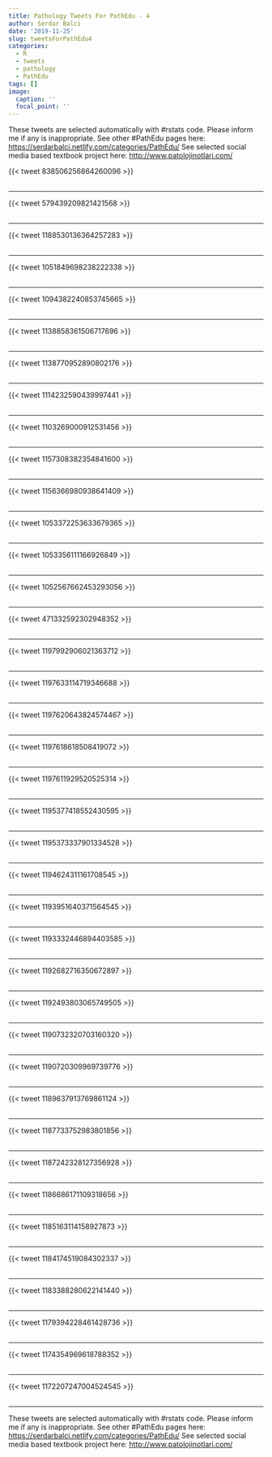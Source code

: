 ```yaml
---
title: Pathology Tweets For PathEdu - 4
author: Serdar Balci
date: '2019-11-25'
slug: tweetsForPathEdu4
categories:
  - R
  - tweets
  - pathology
  - PathEdu
tags: []
image:
  caption: ''
  focal_point: ''
---
```



These tweets are selected automatically with #rstats code. Please inform me if any is inappropriate.
See other #PathEdu pages here: https://serdarbalci.netlify.com/categories/PathEdu/ 
See selected social media based textbook project here: http://www.patolojinotlari.com/

{{< tweet 838506256864260096 >}}
<br>
<br>
<hr>
{{< tweet 579439209821421568 >}}
<br>
<br>
<hr>
{{< tweet 1188530136364257283 >}}
<br>
<br>
<hr>
{{< tweet 1051849698238222338 >}}
<br>
<br>
<hr>
{{< tweet 1094382240853745665 >}}
<br>
<br>
<hr>
{{< tweet 1138858361506717696 >}}
<br>
<br>
<hr>
{{< tweet 1138770952890802176 >}}
<br>
<br>
<hr>
{{< tweet 1114232590439997441 >}}
<br>
<br>
<hr>
{{< tweet 1103269000912531456 >}}
<br>
<br>
<hr>
{{< tweet 1157308382354841600 >}}
<br>
<br>
<hr>
{{< tweet 1156366980938641409 >}}
<br>
<br>
<hr>
{{< tweet 1053372253633679365 >}}
<br>
<br>
<hr>
{{< tweet 1053356111166926849 >}}
<br>
<br>
<hr>
{{< tweet 1052567662453293056 >}}
<br>
<br>
<hr>
{{< tweet 471332592302948352 >}}
<br>
<br>
<hr>
{{< tweet 1197992906021363712 >}}
<br>
<br>
<hr>
{{< tweet 1197633114719346688 >}}
<br>
<br>
<hr>
{{< tweet 1197620643824574467 >}}
<br>
<br>
<hr>
{{< tweet 1197618618508419072 >}}
<br>
<br>
<hr>
{{< tweet 1197611929520525314 >}}
<br>
<br>
<hr>
{{< tweet 1195377418552430595 >}}
<br>
<br>
<hr>
{{< tweet 1195373337901334528 >}}
<br>
<br>
<hr>
{{< tweet 1194624311161708545 >}}
<br>
<br>
<hr>
{{< tweet 1193951640371564545 >}}
<br>
<br>
<hr>
{{< tweet 1193332446894403585 >}}
<br>
<br>
<hr>
{{< tweet 1192682716350672897 >}}
<br>
<br>
<hr>
{{< tweet 1192493803065749505 >}}
<br>
<br>
<hr>
{{< tweet 1190732320703160320 >}}
<br>
<br>
<hr>
{{< tweet 1190720309969739776 >}}
<br>
<br>
<hr>
{{< tweet 1189637913769861124 >}}
<br>
<br>
<hr>
{{< tweet 1187733752983801856 >}}
<br>
<br>
<hr>
{{< tweet 1187242328127356928 >}}
<br>
<br>
<hr>
{{< tweet 1186686171109318656 >}}
<br>
<br>
<hr>
{{< tweet 1185163114158927873 >}}
<br>
<br>
<hr>
{{< tweet 1184174519084302337 >}}
<br>
<br>
<hr>
{{< tweet 1183388280622141440 >}}
<br>
<br>
<hr>
{{< tweet 1179394228461428736 >}}
<br>
<br>
<hr>
{{< tweet 1174354969618788352 >}}
<br>
<br>
<hr>
{{< tweet 1172207247004524545 >}}
<br>
<br>
<hr>


These tweets are selected automatically with #rstats code. Please inform me if any is inappropriate.
See other #PathEdu pages here: https://serdarbalci.netlify.com/categories/PathEdu/ 
See selected social media based textbook project here: http://www.patolojinotlari.com/
